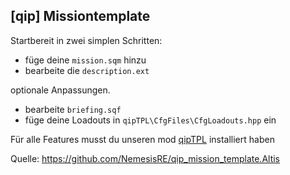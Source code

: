 ## [qip] Missiontemplate

Startbereit in zwei simplen Schritten:
* füge deine `mission.sqm` hinzu
* bearbeite die `description.ext`

optionale Anpassungen.
* bearbeite `briefing.sqf`
* füge deine Loadouts in `qipTPL\CfgFiles\CfgLoadouts.hpp` ein

Für alle Features musst du unseren mod [qipTPL](https://github.com/NemesisRE/qipTPL) installiert haben

Quelle: https://github.com/NemesisRE/qip_mission_template.Altis
